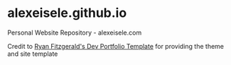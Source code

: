 # alexeisele.github.io
Personal Website Repository - alexeisele.com

Credit to [Ryan Fitzgerald's Dev Portfolio Template](https://github.com/RyanFitzgerald/devportfolio-template) for providing the theme and site template
